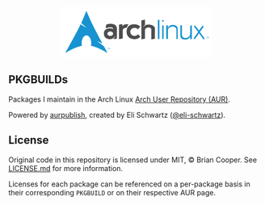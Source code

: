 <div align="center">
    <img alt="arch linux logo" src="assets/img/arch-logo.png" height="100px"/>
</div>

## PKGBUILDs
Packages I maintain in the Arch Linux [Arch User Repository (AUR)](https://aur.archlinux.org).

Powered by [aurpublish](https://github.com/eli-schwartz/aurpublish), created by Eli Schwartz ([@eli-schwartz](https://github.com/eli-schwartz)).

## License
Original code in this repository is licensed under MIT, &copy; Brian Cooper. See <a href="LICENSE.md">LICENSE.md</a> for more information.

Licenses for each package can be referenced on a per-package basis in their corresponding `PKGBUILD` or on their respective AUR page.
